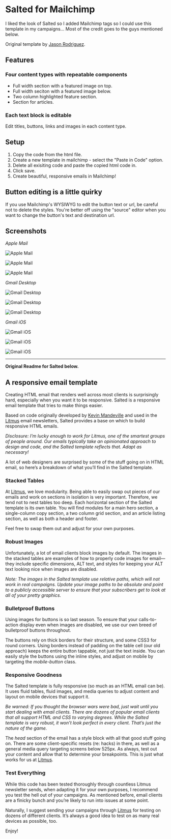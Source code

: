 # Salted for Mailchimp

I liked the look of Salted so I added Mailchimp tags so I could use this template in my campaigns... Most of the credit goes to the guys mentioned below.

Original template by [Jason Rodriguez](https://github.com/rodriguezcommaj/salted).

## Features 

### Four content types with repeatable components

* Full width section with a featured image on top.
* Full width seciton with a featured image below.
* Two column highlighted feature section.
* Section for articles.

### Each text block is editable
Edit titles, buttons, links and images in each content type.

## Setup 
1. Copy the code from the html file.
2. Create a new template in mailchimp - select the "Paste in Code" option. 
3. Delete all exisiting code and paste the copied html code in.
4. Click save.
5. Create beautiful, responsive emails in Mailchimp!

## Button editing is a little quirky

If you use Mailchimp's WYSIWYG to edit the button text or url, be careful not to delete the styles. You're better off using the "source" editor when you want to change the button's text and destination url.

## Screenshots

*Apple Mail*

![Apple Mail](https://github.com/ciaranmahoney/salted/blob/master/screenshots/apple-mail1.PNG "apple mail")

![Apple Mail](https://github.com/ciaranmahoney/salted/blob/master/screenshots/apple-mail3.PNG "apple mail")

![Apple Mail](https://github.com/ciaranmahoney/salted/blob/master/screenshots/apple-mail4.PNG "apple mail")

*Gmail Desktop*

![Gmail Desktop](https://github.com/ciaranmahoney/salted/blob/master/screenshots/gmail-desktop1.png "Gmail desktop")

![Gmail Desktop](https://github.com/ciaranmahoney/salted/blob/master/screenshots/gmail-desktop2.png "Gmail desktop")

![Gmail Desktop](https://github.com/ciaranmahoney/salted/blob/master/screenshots/gmail-desktop3.png "Gmail desktop")

*Gmail iOS*

![Gmail iOS](https://github.com/ciaranmahoney/salted/blob/master/screenshots/gmail-ios1.PNG "Gmail iOS")

![Gmail iOS](https://github.com/ciaranmahoney/salted/blob/master/screenshots/gmail-ios2.PNG "Gmail iOS")

![Gmail iOS](https://github.com/ciaranmahoney/salted/blob/master/screenshots/gmail-ios3.PNG "Gmail iOS")

---
**Original Readme for Salted below.**

## A responsive email template

Creating HTML email that renders well across most clients is surprisingly hard, especially when you want it to be responsive. Salted is a responsive email template that tries to make things easier.

Based on code originally developed by [Kevin Mandeville](http://twitter.com/KEVINgotbounce) and used in the [Litmus](http://litmus.com) email newsletters, Salted provides a base on which to build responsive HTML emails.

*Disclosure: I’m lucky enough to work for Litmus, one of the smartest groups of people around. Our emails typically take an opinionated approach to design and code, and the Salted template reflects that. Adapt as necessary!*

A lot of web designers are surprised by some of the stuff going on in HTML email, so here’s a breakdown of what you’ll find in the Salted template.

### Stacked Tables

At [Litmus](http://litmus.com), we love modularity. Being able to easily swap out pieces of our emails and work on sections in isolation is very important. Therefore, we tend not to nest tables too deep. Each horizontal section of the Salted template is its own table. You will find modules for a main hero section,  a single-column copy section, a two column grid section, and an article listing section, as well as both a header and footer.

Feel free to swap them out and adjust for your own purposes.

### Robust Images

Unfortunately, a lot of email clients block images by default. The images in the stacked tables are examples of how to properly code images for email—they include specific dimensions, ALT text, and styles for keeping your ALT text looking nice when images are disabled.

*Note: The images in the Salted template use relative paths, which will not work in real campaigns. Update your image paths to be absolute and point to a publicly accessible server to ensure that your subscribers get to look at all of your pretty graphics.*

### Bulletproof Buttons

Using images for buttons is so last season. To ensure that your calls-to-action display even when images are disabled, we use our own breed of bulletproof buttons throughout.

The buttons rely on thick borders for their structure, and some CSS3 for round corners. Using borders instead of padding on the table cell (our old approach) keeps the entire button tappable, not just the text inside. You can easily style the buttons using the inline styles, and adjust on mobile by targeting the *mobile-button* class.

### Responsive Goodness

The Salted template is fully responsive (so much as an HTML email can be). It uses fluid tables, fluid images, and media queries to adjust content and layout on mobile devices that support it.

*Be warned: If you thought the browser wars were bad, just wait until you start dealing with email clients. There are dozens of popular email clients that all support HTML and CSS to varying degrees. While the Salted template is very robust, it won’t look perfect in every client. That’s just the nature of the game.*

The *head* section of the email has a style block with all that good stuff going on. There are some client-specific resets (re: hacks) in there, as well as a general media query targeting screens below 525px. As always, test out your content and allow that to determine your breakpoints. This is just what works for us at [Litmus](http://litmus.com).

### Test Everything

While this code has been tested thoroughly through countless Litmus newsletter sends, when adapting it for your own purposes, I recommend you test the hell out of your campaigns. As mentioned before, email clients are a finicky bunch and you’re likely to run into issues at some point.

Naturally, I suggest sending your campaigns through [Litmus](http://litmus.com) for testing on dozens of different clients. It’s always a good idea to test on as many real devices as possible, too.

Enjoy!
